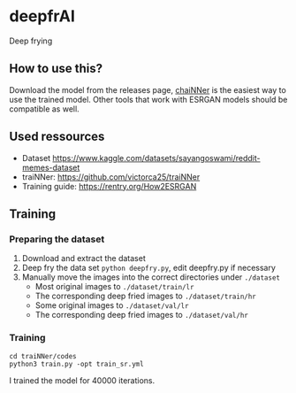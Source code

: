 # deepfrAI

Deep frying 

## How to use this?

Download the model from the releases page, [chaiNNer](https://github.com/chaiNNer-org/chaiNNer) is the easiest way to use the trained model. Other tools that work with ESRGAN models should be compatible as well.

## Used ressources

- Dataset https://www.kaggle.com/datasets/sayangoswami/reddit-memes-dataset
- traiNNer: https://github.com/victorca25/traiNNer
- Training guide: https://rentry.org/How2ESRGAN

## Training
### Preparing the dataset
1. Download and extract the dataset
2. Deep fry the data set ``python deepfry.py``, edit deepfry.py if necessary
3. Manually move the images into the correct directories under ``./dataset``
    - Most original images to ``./dataset/train/lr``
    - The corresponding deep fried images to ``./dataset/train/hr``
    - Some original images to ``./dataset/val/lr``
    - The corresponding deep fried images to ``./dataset/val/hr``

### Training
```
cd traiNNer/codes
python3 train.py -opt train_sr.yml
```

I trained the model for 40000 iterations.
